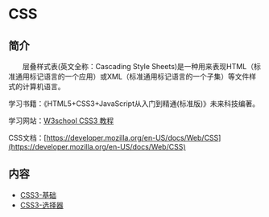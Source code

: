# CSS

## 简介
&#8195;&#8195;层叠样式表(英文全称：Cascading Style Sheets)是一种用来表现HTML（标准通用标记语言的一个应用）或XML（标准通用标记语言的一个子集）等文件样式的计算机语言。

学习书籍：《HTML5+CSS3+JavaScript从入门到精通(标准版)》未来科技编著。

学习网站：[W3school CSS3 教程](https://www.w3school.com.cn/css3/index.asp)

CSS文档：[https://developer.mozilla.org/en-US/docs/Web/CSS](https://developer.mozilla.org/en-US/docs/Web/CSS)

## 内容
- [CSS3-基础](https://ebook.big1000.com/15-HTML+CSS+JavaScript/02-CSS/01-CSS3-%E5%9F%BA%E7%A1%80.html)
- [CSS3-选择器](https://ebook.big1000.com/15-HTML+CSS+JavaScript/02-CSS/02-CSS3-%E9%80%89%E6%8B%A9%E5%99%A8.html)
